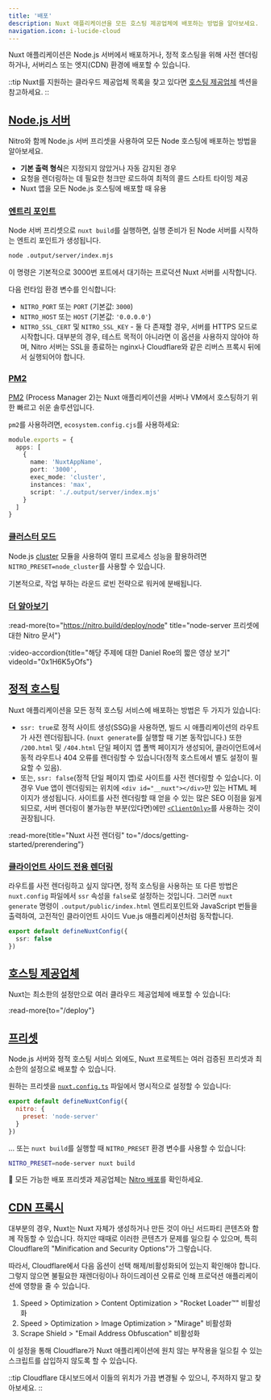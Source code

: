 ```yaml
---
title: '배포'
description: Nuxt 애플리케이션을 모든 호스팅 제공업체에 배포하는 방법을 알아보세요.
navigation.icon: i-lucide-cloud
---
```


Nuxt 애플리케이션은 Node.js 서버에서 배포하거나, 정적 호스팅을 위해 사전 렌더링하거나, 서버리스 또는 엣지(CDN) 환경에 배포할 수 있습니다.

::tip
Nuxt를 지원하는 클라우드 제공업체 목록을 찾고 있다면 [호스팅 제공업체](https://nuxt.com/deploy) 섹션을 참고하세요.
::

## [Node.js 서버](#nodejs-server)

Nitro와 함께 Node.js 서버 프리셋을 사용하여 모든 Node 호스팅에 배포하는 방법을 알아보세요.

- **기본 출력 형식**은 지정되지 않았거나 자동 감지된 경우 <br>
- 요청을 렌더링하는 데 필요한 청크만 로드하여 최적의 콜드 스타트 타이밍 제공 <br>
- Nuxt 앱을 모든 Node.js 호스팅에 배포할 때 유용

### [엔트리 포인트](#entry-point)

Node 서버 프리셋으로 `nuxt build`를 실행하면, 실행 준비가 된 Node 서버를 시작하는 엔트리 포인트가 생성됩니다.

```bash [Terminal]
node .output/server/index.mjs
```

이 명령은 기본적으로 3000번 포트에서 대기하는 프로덕션 Nuxt 서버를 시작합니다.

다음 런타임 환경 변수를 인식합니다:

- `NITRO_PORT` 또는 `PORT` (기본값: `3000`)
- `NITRO_HOST` 또는 `HOST` (기본값: `'0.0.0.0'`)
- `NITRO_SSL_CERT` 및 `NITRO_SSL_KEY` - 둘 다 존재할 경우, 서버를 HTTPS 모드로 시작합니다. 대부분의 경우, 테스트 목적이 아니라면 이 옵션을 사용하지 않아야 하며, Nitro 서버는 SSL을 종료하는 nginx나 Cloudflare와 같은 리버스 프록시 뒤에서 실행되어야 합니다.

### [PM2](#pm2)

[PM2](https://pm2.keymetrics.io/) (Process Manager 2)는 Nuxt 애플리케이션을 서버나 VM에서 호스팅하기 위한 빠르고 쉬운 솔루션입니다.

`pm2`를 사용하려면, `ecosystem.config.cjs`를 사용하세요:

```ts [ecosystem.config.cjs]
module.exports = {
  apps: [
    {
      name: 'NuxtAppName',
      port: '3000',
      exec_mode: 'cluster',
      instances: 'max',
      script: './.output/server/index.mjs'
    }
  ]
}
```

### [클러스터 모드](#cluster-mode)

Node.js [cluster](https://nodejs.org/dist/latest/docs/api/cluster.html) 모듈을 사용하여 멀티 프로세스 성능을 활용하려면 `NITRO_PRESET=node_cluster`를 사용할 수 있습니다.

기본적으로, 작업 부하는 라운드 로빈 전략으로 워커에 분배됩니다.

### [더 알아보기](#learn-more)

:read-more{to="https://nitro.build/deploy/node" title="node-server 프리셋에 대한 Nitro 문서"}

:video-accordion{title="해당 주제에 대한 Daniel Roe의 짧은 영상 보기" videoId="0x1H6K5yOfs"}

## [정적 호스팅](#static-hosting)

Nuxt 애플리케이션을 모든 정적 호스팅 서비스에 배포하는 방법은 두 가지가 있습니다:

- `ssr: true`로 정적 사이트 생성(SSG)을 사용하면, 빌드 시 애플리케이션의 라우트가 사전 렌더링됩니다. (`nuxt generate`를 실행할 때 기본 동작입니다.) 또한 `/200.html` 및 `/404.html` 단일 페이지 앱 폴백 페이지가 생성되어, 클라이언트에서 동적 라우트나 404 오류를 렌더링할 수 있습니다(정적 호스트에서 별도 설정이 필요할 수 있음).
- 또는, `ssr: false`(정적 단일 페이지 앱)로 사이트를 사전 렌더링할 수 있습니다. 이 경우 Vue 앱이 렌더링되는 위치에 `<div id="__nuxt"></div>`만 있는 HTML 페이지가 생성됩니다. 사이트를 사전 렌더링할 때 얻을 수 있는 많은 SEO 이점을 잃게 되므로, 서버 렌더링이 불가능한 부분(있다면)에만 [`<ClientOnly>`](/docs/api/components/client-only)를 사용하는 것이 권장됩니다.

:read-more{title="Nuxt 사전 렌더링" to="/docs/getting-started/prerendering"}

### [클라이언트 사이드 전용 렌더링](#client-side-only-rendering)

라우트를 사전 렌더링하고 싶지 않다면, 정적 호스팅을 사용하는 또 다른 방법은 `nuxt.config` 파일에서 `ssr` 속성을 `false`로 설정하는 것입니다. 그러면 `nuxt generate` 명령이 `.output/public/index.html` 엔트리포인트와 JavaScript 번들을 출력하여, 고전적인 클라이언트 사이드 Vue.js 애플리케이션처럼 동작합니다.

```ts twoslash [nuxt.config.ts]
export default defineNuxtConfig({
  ssr: false
})
```

## [호스팅 제공업체](#hosting-providers)

Nuxt는 최소한의 설정만으로 여러 클라우드 제공업체에 배포할 수 있습니다:

:read-more{to="/deploy"}

## [프리셋](#presets)

Node.js 서버와 정적 호스팅 서비스 외에도, Nuxt 프로젝트는 여러 검증된 프리셋과 최소한의 설정으로 배포할 수 있습니다.

원하는 프리셋을 [`nuxt.config.ts`](/docs/guide/directory-structure/nuxt-config) 파일에서 명시적으로 설정할 수 있습니다:

```js twoslash [nuxt.config.ts]
export default defineNuxtConfig({
  nitro: {
    preset: 'node-server'
  }
})
```

... 또는 `nuxt build`를 실행할 때 `NITRO_PRESET` 환경 변수를 사용할 수 있습니다:

```bash [Terminal]
NITRO_PRESET=node-server nuxt build
```

🔎 모든 가능한 배포 프리셋과 제공업체는 [Nitro 배포](https://nitro.build/deploy)를 확인하세요.

## [CDN 프록시](#cdn-proxy)

대부분의 경우, Nuxt는 Nuxt 자체가 생성하거나 만든 것이 아닌 서드파티 콘텐츠와 함께 작동할 수 있습니다. 하지만 때때로 이러한 콘텐츠가 문제를 일으킬 수 있으며, 특히 Cloudflare의 "Minification and Security Options"가 그렇습니다.

따라서, Cloudflare에서 다음 옵션이 선택 해제/비활성화되어 있는지 확인해야 합니다. 그렇지 않으면 불필요한 재렌더링이나 하이드레이션 오류로 인해 프로덕션 애플리케이션에 영향을 줄 수 있습니다.

1. Speed > Optimization > Content Optimization > "Rocket Loader™" 비활성화
2. Speed > Optimization > Image Optimization > "Mirage" 비활성화
3. Scrape Shield > "Email Address Obfuscation" 비활성화

이 설정을 통해 Cloudflare가 Nuxt 애플리케이션에 원치 않는 부작용을 일으킬 수 있는 스크립트를 삽입하지 않도록 할 수 있습니다.

::tip
Cloudflare 대시보드에서 이들의 위치가 가끔 변경될 수 있으니, 주저하지 말고 찾아보세요.
::

